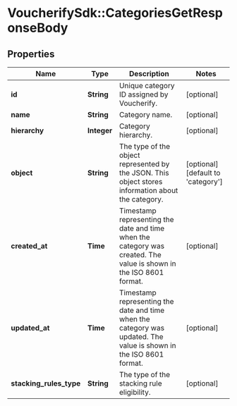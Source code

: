 # VoucherifySdk::CategoriesGetResponseBody

## Properties

| Name | Type | Description | Notes |
| ---- | ---- | ----------- | ----- |
| **id** | **String** | Unique category ID assigned by Voucherify. | [optional] |
| **name** | **String** | Category name. | [optional] |
| **hierarchy** | **Integer** | Category hierarchy. | [optional] |
| **object** | **String** | The type of the object represented by the JSON. This object stores information about the category. | [optional][default to &#39;category&#39;] |
| **created_at** | **Time** | Timestamp representing the date and time when the category was created. The value is shown in the ISO 8601 format. | [optional] |
| **updated_at** | **Time** | Timestamp representing the date and time when the category was updated. The value is shown in the ISO 8601 format. | [optional] |
| **stacking_rules_type** | **String** | The type of the stacking rule eligibility. | [optional] |

